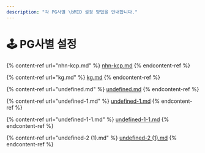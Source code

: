 ```yaml
---
description: "각 PG사별 \bMID 설정 방법을 안내합니다."
---
```


# 🕹 PG사별 설정

{% content-ref url="nhn-kcp.md" %}
[nhn-kcp.md](nhn-kcp.md)
{% endcontent-ref %}

{% content-ref url="kg.md" %}
[kg.md](kg.md)
{% endcontent-ref %}

{% content-ref url="undefined.md" %}
[undefined.md](undefined.md)
{% endcontent-ref %}

{% content-ref url="undefined-1.md" %}
[undefined-1.md](undefined-1.md)
{% endcontent-ref %}

{% content-ref url="undefined-1-1.md" %}
[undefined-1-1.md](undefined-1-1.md)
{% endcontent-ref %}

{% content-ref url="undefined-2 (1).md" %}
[undefined-2 (1).md](<undefined-2 (1).md>)
{% endcontent-ref %}
